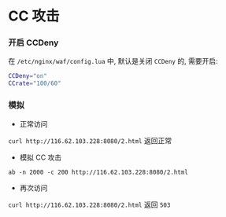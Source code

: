 # CC 攻击

### 开启 CCDeny

在 `/etc/nginx/waf/config.lua` 中, 默认是关闭 `CCDeny` 的, 需要开启:

```bash
CCDeny="on"
CCrate="100/60"
```

### 模拟

- 正常访问

`curl http://116.62.103.228:8080/2.html` 返回正常

- 模拟 CC 攻击

`ab -n 2000 -c 200 http://116.62.103.228:8080/2.html`

- 再次访问

`curl http://116.62.103.228:8080/2.html` 返回 `503`